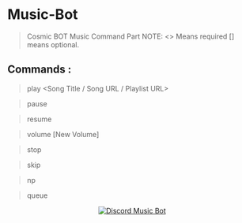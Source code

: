 # Music-Bot
> Cosmic BOT Music Command Part
NOTE: <> Means required [] means optional.

## Commands :
> play <Song Title / Song URL / Playlist URL>

> pause

> resume

> volume [New Volume]

> stop

> skip

> np

> queue




<p align="center">
  <a href="https://discordbots.org/bot/428186255398797321" >
  <img src="https://discordbots.org/api/widget/434304339268337665.svg" alt="Discord Music Bot" />
</a>
</p>
